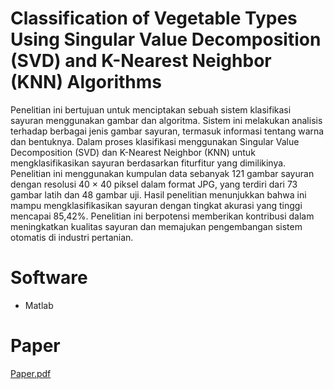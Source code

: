# **Classification of Vegetable Types Using Singular Value Decomposition (SVD) and K-Nearest Neighbor (KNN) Algorithms**


Penelitian ini bertujuan untuk menciptakan sebuah sistem klasifikasi sayuran menggunakan gambar dan algoritma. Sistem ini melakukan analisis terhadap
berbagai jenis gambar sayuran, termasuk informasi tentang warna dan bentuknya. Dalam proses klasifikasi menggunakan Singular Value Decomposition (SVD) dan K-Nearest Neighbor
(KNN) untuk mengklasifikasikan sayuran berdasarkan fiturfitur yang dimilikinya. Penelitian ini menggunakan kumpulan data sebanyak 121 gambar sayuran dengan resolusi 40 × 40 
piksel dalam format JPG, yang terdiri dari 73 gambar latih dan 48 gambar uji. Hasil penelitian menunjukkan bahwa ini mampu mengklasifikasikan sayuran dengan tingkat akurasi
yang tinggi mencapai 85,42%. Penelitian ini berpotensi memberikan kontribusi dalam meningkatkan kualitas sayuran dan memajukan pengembangan sistem otomatis di industri
pertanian.

# **Software**
- Matlab

# **Paper**


[Paper.pdf](https://github.com/fennyjong/KELOMPOK-3-SVD-MATLAB/files/13345831/Paper.pdf)

